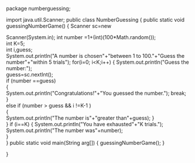 package numberguessing;

import java.util.Scanner;
public class NumberGuessing
{ public static void guessingNumberGame() 
{ Scanner sc=new

Scanner(System.in); 
int number =1+(int)(100*Math.random()); 	
int K=5; 	
int i,guess; 	
System.out.println("A number is chosen"+"between 1 to 100."+"Guess the number"+"within 5 trials"); 
for(i=0; i<K;i++) 
{ 
	System.out.println("Guess the number:"); 	 
	guess=sc.nextInt(); 	 
	if (number ==guess) 	
	{ 	
		System.out.println("Congratulations!"+"You guessed the number.");
		break; 	
		} 	
	else if (number > guess && i !=K-1 ) 	 	
	{ 	
		System.out.println("The number is"+"greater than"+guess); 
		}	 
	} 
if (i==K)
{ 
	System.out.println("You have exhausted"+"K trials.");
	System.out.println("The number was"+number); 	
	} 	
}
public static void main(String arg[])
{
	guessingNumberGame();
	} 

}
